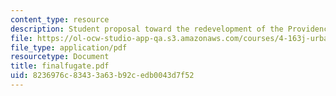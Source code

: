 ```yaml
---
content_type: resource
description: Student proposal toward the redevelopment of the Providence waterfront.
file: https://ol-ocw-studio-app-qa.s3.amazonaws.com/courses/4-163j-urban-design-studio-providence-spring-2005/8236976c83433a63b92cedb0043d7f52_finalfugate.pdf
file_type: application/pdf
resourcetype: Document
title: finalfugate.pdf
uid: 8236976c-8343-3a63-b92c-edb0043d7f52
---
```

